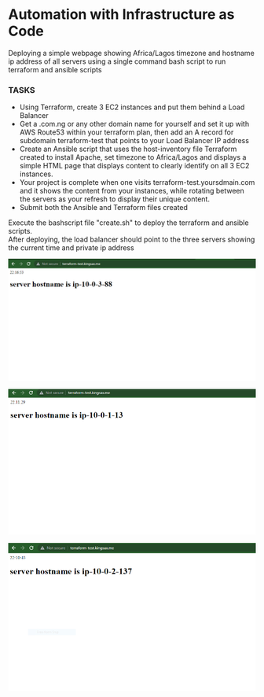 # Automation with Infrastructure as Code

Deploying a simple webpage showing Africa/Lagos timezone and hostname ip address of all servers using a single command bash script to run terraform and ansible scripts

<h3>TASKS</h3>

- Using Terraform, create 3 EC2 instances and put them behind a Load Balancer
- Get a .com.ng or any other domain name for yourself and set it up with AWS Route53 within your terraform plan, then add an A record for subdomain terraform-test that points to your Load Balancer IP address
- Create an Ansible script that uses the host-inventory file Terraform created to install Apache, set timezone to Africa/Lagos and displays a simple HTML page that displays content to clearly identify on all 3 EC2 instances.
- Your project is complete when one visits terraform-test.yoursdmain.com and it shows the content from your instances, while rotating between the servers as your refresh to display their unique content.
- Submit both the Ansible and Terraform files created

Execute the bashscript file "create.sh" to deploy the terraform and ansible scripts.  
After deploying, the load balancer should point to the three servers showing the current time and private ip address

![a1](./image/a1.jpg)

![a2](image/a2.jpg)

![a3](image/a3.jpg)
